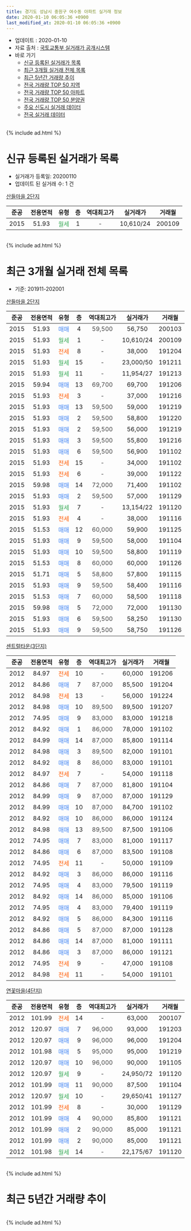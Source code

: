 ```yaml
---
title: 경기도 성남시 중원구 여수동 아파트 실거래 정보
date: 2020-01-10 06:05:36 +0900
last_modified_at: 2020-01-10 06:05:36 +0900
---
```


* 업데이트 : 2020-01-10
* 자료 출처 : [국토교통부 실거래가 공개시스템](http://rt.molit.go.kr)
* 바로 가기
    * [신규 등록된 실거래가 목록](#신규-등록된-실거래가-목록)
    * [최근 3개월 실거래 전체 목록](#최근-3개월-실거래-전체-목록)
    * [최근 5년간 거래량 추이](#최근-5년간-거래량-추이)
    * [전국 거래량 TOP 50 지역](https://inasie.github.io/apt-trade-info/최근-3개월-전국에서-가장-거래가-많이-발생한-지역)
    * [전국 거래량 TOP 50 아파트](https://inasie.github.io/apt-trade-info/최근-3개월-전국에서-가장-거래가-많이-발생한-아파트)
    * [전국 거래량 TOP 50 분양권](https://inasie.github.io/apt-trade-info/최근-3개월-전국에서-가장-거래가-많이-발생한-분양권)
    * [주요 신도시 실거래 데이터](https://inasie.github.io/apt-trade-info/주요-신도시)
    * [전국 실거래 데이터](https://inasie.github.io/apt-trade-info/전국)
<br>
{% include ad.html %}
<br>

# 신규 등록된 실거래가 목록
* 실거래가 등록일: 20200110
* 업데이트 된 실거래 수: 1 건


[산들마을 2단지](https://search.naver.com/search.naver?query=%EA%B2%BD%EA%B8%B0%EB%8F%84+%EC%84%B1%EB%82%A8%EC%8B%9C+%EC%A4%91%EC%9B%90%EA%B5%AC+%EC%97%AC%EC%88%98%EB%8F%99+%EC%82%B0%EB%93%A4%EB%A7%88%EC%9D%84+2%EB%8B%A8%EC%A7%80)

|준공|전용면적|유형|층|역대최고가|실거래가|거래월|
|:---:|:---:|:---:|:---:|:---:|:---:|:---:|
|2015|51.93|<span style="color:#34a853">월세</span>|1|<span style="color:#444444">-</span>|10,610/24|200109|


<br>
{% include ad.html %}
<br>

# 최근 3개월 실거래 전체 목록
* 기준: 201911-202001


[산들마을 2단지](https://search.naver.com/search.naver?query=%EA%B2%BD%EA%B8%B0%EB%8F%84+%EC%84%B1%EB%82%A8%EC%8B%9C+%EC%A4%91%EC%9B%90%EA%B5%AC+%EC%97%AC%EC%88%98%EB%8F%99+%EC%82%B0%EB%93%A4%EB%A7%88%EC%9D%84+2%EB%8B%A8%EC%A7%80)

|준공|전용면적|유형|층|역대최고가|실거래가|거래월|
|:---:|:---:|:---:|:---:|:---:|:---:|:---:|
|2015|51.93|<span style="color:#4285f3">매매</span>|4|<span style="color:#444444">59,500</span>|56,750|200103|
|2015|51.93|<span style="color:#34a853">월세</span>|1|<span style="color:#444444">-</span>|10,610/24|200109|
|2015|51.93|<span style="color:#ff5a00">전세</span>|8|<span style="color:#444444">-</span>|38,000|191204|
|2015|51.93|<span style="color:#34a853">월세</span>|15|<span style="color:#444444">-</span>|23,000/50|191211|
|2015|51.93|<span style="color:#34a853">월세</span>|11|<span style="color:#444444">-</span>|11,954/27|191213|
|2015|59.94|<span style="color:#4285f3">매매</span>|13|<span style="color:#444444">69,700</span>|69,700|191206|
|2015|51.93|<span style="color:#ff5a00">전세</span>|3|<span style="color:#444444">-</span>|37,000|191216|
|2015|51.93|<span style="color:#4285f3">매매</span>|13|<span style="color:#444444">59,500</span>|59,000|191219|
|2015|51.93|<span style="color:#4285f3">매매</span>|2|<span style="color:#444444">59,500</span>|58,800|191220|
|2015|51.93|<span style="color:#4285f3">매매</span>|2|<span style="color:#444444">59,500</span>|56,000|191219|
|2015|51.93|<span style="color:#4285f3">매매</span>|3|<span style="color:#444444">59,500</span>|55,800|191216|
|2015|51.93|<span style="color:#4285f3">매매</span>|6|<span style="color:#444444">59,500</span>|56,900|191102|
|2015|51.93|<span style="color:#ff5a00">전세</span>|15|<span style="color:#444444">-</span>|34,000|191102|
|2015|51.93|<span style="color:#ff5a00">전세</span>|6|<span style="color:#444444">-</span>|39,000|191122|
|2015|59.98|<span style="color:#4285f3">매매</span>|14|<span style="color:#444444">72,000</span>|71,400|191102|
|2015|51.93|<span style="color:#4285f3">매매</span>|2|<span style="color:#444444">59,500</span>|57,000|191129|
|2015|51.93|<span style="color:#34a853">월세</span>|7|<span style="color:#444444">-</span>|13,154/22|191120|
|2015|51.93|<span style="color:#ff5a00">전세</span>|4|<span style="color:#444444">-</span>|38,000|191116|
|2015|51.53|<span style="color:#4285f3">매매</span>|12|<span style="color:#444444">60,000</span>|59,900|191125|
|2015|51.93|<span style="color:#4285f3">매매</span>|9|<span style="color:#444444">59,500</span>|58,000|191104|
|2015|51.93|<span style="color:#4285f3">매매</span>|10|<span style="color:#444444">59,500</span>|58,800|191119|
|2015|51.53|<span style="color:#4285f3">매매</span>|8|<span style="color:#444444">60,000</span>|60,000|191126|
|2015|51.71|<span style="color:#4285f3">매매</span>|5|<span style="color:#444444">58,800</span>|57,800|191115|
|2015|51.93|<span style="color:#4285f3">매매</span>|9|<span style="color:#444444">59,500</span>|58,400|191116|
|2015|51.53|<span style="color:#4285f3">매매</span>|7|<span style="color:#444444">60,000</span>|58,500|191118|
|2015|59.98|<span style="color:#4285f3">매매</span>|5|<span style="color:#444444">72,000</span>|72,000|191130|
|2015|51.93|<span style="color:#4285f3">매매</span>|6|<span style="color:#444444">59,500</span>|58,250|191130|
|2015|51.93|<span style="color:#4285f3">매매</span>|9|<span style="color:#444444">59,500</span>|58,750|191126|

[센트럴타운(3단지)](https://search.naver.com/search.naver?query=%EA%B2%BD%EA%B8%B0%EB%8F%84+%EC%84%B1%EB%82%A8%EC%8B%9C+%EC%A4%91%EC%9B%90%EA%B5%AC+%EC%97%AC%EC%88%98%EB%8F%99+%EC%84%BC%ED%8A%B8%EB%9F%B4%ED%83%80%EC%9A%B4%283%EB%8B%A8%EC%A7%80%29)

|준공|전용면적|유형|층|역대최고가|실거래가|거래월|
|:---:|:---:|:---:|:---:|:---:|:---:|:---:|
|2012|84.97|<span style="color:#ff5a00">전세</span>|10|<span style="color:#444444">-</span>|60,000|191206|
|2012|84.86|<span style="color:#4285f3">매매</span>|7|<span style="color:#444444">87,000</span>|85,500|191204|
|2012|84.98|<span style="color:#ff5a00">전세</span>|13|<span style="color:#444444">-</span>|56,000|191224|
|2012|84.98|<span style="color:#4285f3">매매</span>|10|<span style="color:#444444">89,500</span>|89,500|191207|
|2012|74.95|<span style="color:#4285f3">매매</span>|9|<span style="color:#444444">83,000</span>|83,000|191218|
|2012|84.92|<span style="color:#4285f3">매매</span>|1|<span style="color:#444444">86,000</span>|78,000|191102|
|2012|84.99|<span style="color:#4285f3">매매</span>|14|<span style="color:#444444">87,000</span>|85,800|191114|
|2012|84.98|<span style="color:#4285f3">매매</span>|3|<span style="color:#444444">89,500</span>|82,000|191101|
|2012|84.92|<span style="color:#4285f3">매매</span>|8|<span style="color:#444444">86,000</span>|83,000|191101|
|2012|84.97|<span style="color:#ff5a00">전세</span>|7|<span style="color:#444444">-</span>|54,000|191118|
|2012|84.86|<span style="color:#4285f3">매매</span>|7|<span style="color:#444444">87,000</span>|81,800|191104|
|2012|84.99|<span style="color:#4285f3">매매</span>|9|<span style="color:#444444">87,000</span>|87,000|191129|
|2012|84.99|<span style="color:#4285f3">매매</span>|10|<span style="color:#444444">87,000</span>|84,700|191102|
|2012|84.92|<span style="color:#4285f3">매매</span>|10|<span style="color:#444444">86,000</span>|86,000|191124|
|2012|84.98|<span style="color:#4285f3">매매</span>|13|<span style="color:#444444">89,500</span>|87,500|191106|
|2012|74.95|<span style="color:#4285f3">매매</span>|7|<span style="color:#444444">83,000</span>|81,000|191117|
|2012|84.86|<span style="color:#4285f3">매매</span>|6|<span style="color:#444444">87,000</span>|83,500|191108|
|2012|74.95|<span style="color:#ff5a00">전세</span>|11|<span style="color:#444444">-</span>|50,000|191109|
|2012|84.92|<span style="color:#4285f3">매매</span>|3|<span style="color:#444444">86,000</span>|86,000|191116|
|2012|74.95|<span style="color:#4285f3">매매</span>|4|<span style="color:#444444">83,000</span>|79,500|191119|
|2012|84.92|<span style="color:#4285f3">매매</span>|14|<span style="color:#444444">86,000</span>|85,000|191106|
|2012|74.95|<span style="color:#4285f3">매매</span>|4|<span style="color:#444444">83,000</span>|79,400|191119|
|2012|84.92|<span style="color:#4285f3">매매</span>|5|<span style="color:#444444">86,000</span>|84,300|191116|
|2012|84.86|<span style="color:#4285f3">매매</span>|5|<span style="color:#444444">87,000</span>|87,000|191128|
|2012|84.86|<span style="color:#4285f3">매매</span>|14|<span style="color:#444444">87,000</span>|81,000|191111|
|2012|84.86|<span style="color:#4285f3">매매</span>|3|<span style="color:#444444">87,000</span>|86,000|191121|
|2012|74.95|<span style="color:#ff5a00">전세</span>|9|<span style="color:#444444">-</span>|47,000|191108|
|2012|84.98|<span style="color:#ff5a00">전세</span>|11|<span style="color:#444444">-</span>|54,000|191101|


<script async src="//pagead2.googlesyndication.com/pagead/js/adsbygoogle.js"></script>
<!-- 기본 -->
<ins class="adsbygoogle"
     style="display:block"
     data-ad-client="ca-pub-2446590836940007"
     data-ad-slot="1659523306"
     data-ad-format="auto"
     data-full-width-responsive="true"></ins>
<script>
(adsbygoogle = window.adsbygoogle || []).push({});
</script>


[연꽃마을(4단지)](https://search.naver.com/search.naver?query=%EA%B2%BD%EA%B8%B0%EB%8F%84+%EC%84%B1%EB%82%A8%EC%8B%9C+%EC%A4%91%EC%9B%90%EA%B5%AC+%EC%97%AC%EC%88%98%EB%8F%99+%EC%97%B0%EA%BD%83%EB%A7%88%EC%9D%84%284%EB%8B%A8%EC%A7%80%29)

|준공|전용면적|유형|층|역대최고가|실거래가|거래월|
|:---:|:---:|:---:|:---:|:---:|:---:|:---:|
|2012|101.99|<span style="color:#ff5a00">전세</span>|14|<span style="color:#444444">-</span>|63,000|200107|
|2012|120.97|<span style="color:#4285f3">매매</span>|7|<span style="color:#444444">96,000</span>|93,000|191203|
|2012|120.97|<span style="color:#4285f3">매매</span>|9|<span style="color:#444444">96,000</span>|96,000|191204|
|2012|101.98|<span style="color:#4285f3">매매</span>|5|<span style="color:#444444">95,000</span>|95,000|191219|
|2012|120.97|<span style="color:#4285f3">매매</span>|10|<span style="color:#444444">96,000</span>|90,000|191105|
|2012|120.97|<span style="color:#34a853">월세</span>|9|<span style="color:#444444">-</span>|24,950/72|191120|
|2012|101.99|<span style="color:#4285f3">매매</span>|11|<span style="color:#444444">90,000</span>|87,500|191104|
|2012|120.97|<span style="color:#34a853">월세</span>|10|<span style="color:#444444">-</span>|29,650/41|191127|
|2012|101.99|<span style="color:#ff5a00">전세</span>|8|<span style="color:#444444">-</span>|30,000|191129|
|2012|101.99|<span style="color:#4285f3">매매</span>|4|<span style="color:#444444">90,000</span>|85,800|191121|
|2012|101.99|<span style="color:#4285f3">매매</span>|2|<span style="color:#444444">90,000</span>|85,000|191121|
|2012|101.99|<span style="color:#4285f3">매매</span>|2|<span style="color:#444444">90,000</span>|85,000|191121|
|2012|101.98|<span style="color:#34a853">월세</span>|14|<span style="color:#444444">-</span>|22,175/67|191120|


<br>
{% include ad.html %}
<br>

# 최근 5년간 거래량 추이


<div style="width:100%;">
    <canvas id="deal_progress" height="200"></canvas>
</div>

<script>
new Chart(document.getElementById("deal_progress"), {
    type: 'line',
    data: {
        labels: ['201501','201502','201503','201504','201505','201506','201507','201508','201509','201510','201511','201512','201601','201602','201603','201604','201605','201606','201607','201608','201609','201610','201611','201612','201701','201702','201703','201704','201705','201706','201707','201708','201709','201710','201711','201712','201801','201802','201803','201804','201805','201806','201807','201808','201809','201810','201811','201812','201901','201902','201903','201904','201905','201906','201907','201908','201909','201910','201911','201912','202001'],
        datasets: [{
            label: '매매',
            pointRadius: 1,
            data: [0, 5, 20, 16, 17, 12, 13, 6, 13, 22, 7, 25, 39, 20, 11, 9, 11, 18, 17, 19, 20, 24, 8, 9, 3, 14, 14, 17, 21, 25, 25, 20, 20, 14, 16, 13, 36, 16, 7, 7, 7, 8, 8, 25, 19, 1, 0, 0, 2, 0, 4, 2, 8, 7, 18, 3, 20, 15, 37, 11, 1],
            borderColor: "rgba(255, 201, 14, 1)",
            backgroundColor: "rgba(255, 201, 14, 0.5)",
            fill: false,
            lineTension: 0
        },{
            label: '전월세',
            pointRadius: 1,
            data: [20, 5, 7, 8, 4, 7, 5, 6, 6, 10, 95, 37, 16, 4, 8, 12, 5, 11, 15, 8, 10, 9, 11, 18, 38, 16, 20, 17, 10, 16, 18, 17, 18, 19, 22, 26, 58, 18, 25, 14, 19, 15, 13, 17, 18, 14, 14, 19, 33, 16, 23, 13, 14, 16, 20, 16, 12, 26, 12, 6, 2],
            borderColor: "rgba(0, 141, 185, 1)",
            backgroundColor: "rgba(0, 141, 185, 0.5)",
            fill: false,
            lineTension: 0
        }
        ]
    },
    options: {
        responsive: true,
        title: {
            display: false
        },
        tooltips: {
            mode: 'index',
            intersect: false
        },
        hover: {
            mode: 'nearest',
            intersect: true
        },
        scales: {
            xAxes: [{
                display: true,
                scaleLabel: {
                    display: true,
                    labelString: '년/월'
                }
            }],
            yAxes: [{
                display: true,
                ticks: {
                    suggestedMin: 0,
                },
                scaleLabel: {
                    display: true,
                    labelString: '실거래 수'
                }
            }]
        }
    }
});

</script>


<br>
{% include ad.html %}
<br>

